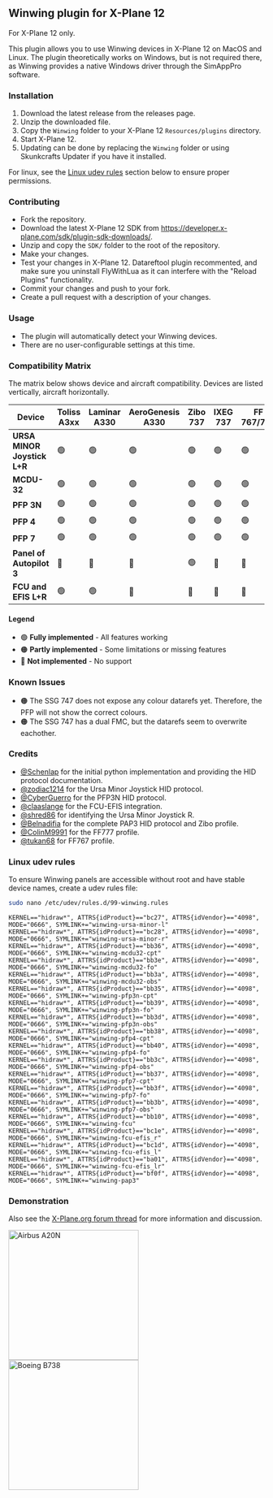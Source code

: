 ## Winwing plugin for X-Plane 12

For X-Plane 12 only.

This plugin allows you to use Winwing devices in X-Plane 12 on MacOS and Linux.
The plugin theoretically works on Windows, but is not required there, as Winwing provides a native Windows driver through the SimAppPro software.

### Installation

1. Download the latest release from the releases page.
2. Unzip the downloaded file.
3. Copy the `Winwing` folder to your X-Plane 12 `Resources/plugins` directory.
4. Start X-Plane 12.
5. Updating can be done by replacing the `Winwing` folder or using Skunkcrafts Updater if you have it installed.

For linux, see the [Linux udev rules](#linux-udev-rules) section below to ensure proper permissions.

### Contributing

- Fork the repository.
- Download the latest X-Plane 12 SDK from https://developer.x-plane.com/sdk/plugin-sdk-downloads/.
- Unzip and copy the `SDK/` folder to the root of the repository.
- Make your changes.
- Test your changes in X-Plane 12. Datareftool plugin recommented, and make sure you uninstall FlyWithLua as it can interfere with the "Reload Plugins" functionality.
- Commit your changes and push to your fork.
- Create a pull request with a description of your changes.

### Usage

- The plugin will automatically detect your Winwing devices.
- There are no user-configurable settings at this time.

### Compatibility Matrix

The matrix below shows device and aircraft compatibility. Devices are listed vertically, aircraft horizontally.

| Device                      | Toliss A3xx | Laminar A330 | AeroGenesis A330 | Zibo 737 | IXEG 737 | FF 767/777 | SSG 747 |
| --------------------------- | ----------- | ------------ | ---------------- | -------- | -------- | ---------- | ------- |
| **URSA MINOR Joystick L+R** | 🟢          | 🟢           | 🟢               | 🟢       | 🟢       | 🟢         | 🟢      |
| **MCDU-32**                 | 🟢          | 🟢           | 🟢               | 🟢       | 🟢       | 🟢         | 🟠      |
| **PFP 3N**                  | 🟢          | 🟢           | 🟢               | 🟢       | 🟢       | 🟢         | 🟠      |
| **PFP 4**                   | 🟢          | 🟢           | 🟢               | 🟢       | 🟢       | 🟢         | 🟠      |
| **PFP 7**                   | 🟢          | 🟢           | 🟢               | 🟢       | 🟢       | 🟢         | 🟠      |
| **Panel of Autopilot 3**    | 🔴          | 🔴           | 🔴               | 🟢       | 🔴       | 🔴         | 🔴      |
| **FCU and EFIS L+R**        | 🟢          | 🟢           | 🔴               | 🔴       | 🔴       | 🔴         | 🔴      |

#### Legend

- 🟢 **Fully implemented** - All features working
- 🟠 **Partly implemented** - Some limitations or missing features
- 🔴 **Not implemented** - No support

### Known Issues

- 🟠 The SSG 747 does not expose any colour datarefs yet. Therefore, the PFP will not show the correct colours.
- 🟠 The SSG 747 has a dual FMC, but the datarefs seem to overwrite eachother.

### Credits

- [@Schenlap](https://github.com/schenlap) for the initial python implementation and providing the HID protocol documentation.
- [@zodiac1214](https://github.com/zodiac1214) for the Ursa Minor Joystick HID protocol.
- [@CyberGuerro](https://github.com/cyberguerro) for the PFP3N HID protocol.
- [@claaslange](https://github.com/claaslange) for the FCU-EFIS integration.
- [@shred86](https://github.com/shred86) for identifying the Ursa Minor Joystick R.
- [@Belnadifia](https://github.com/Belnadifia) for the complete PAP3 HID protocol and Zibo profile.
- [@ColinM9991](https://github.com/ColinM9991) for the FF777 profile.
- [@tukan68](https://github.com/tukan68) for FF767 profile.

### Linux udev rules

To ensure Winwing panels are accessible without root and have stable device names, create a udev rules file:

```bash
sudo nano /etc/udev/rules.d/99-winwing.rules
```

```udev
KERNEL=="hidraw*", ATTRS{idProduct}=="bc27", ATTRS{idVendor}=="4098", MODE="0666", SYMLINK+="winwing-ursa-minor-l"
KERNEL=="hidraw*", ATTRS{idProduct}=="bc28", ATTRS{idVendor}=="4098", MODE="0666", SYMLINK+="winwing-ursa-minor-r"
KERNEL=="hidraw*", ATTRS{idProduct}=="bb36", ATTRS{idVendor}=="4098", MODE="0666", SYMLINK+="winwing-mcdu32-cpt"
KERNEL=="hidraw*", ATTRS{idProduct}=="bb3e", ATTRS{idVendor}=="4098", MODE="0666", SYMLINK+="winwing-mcdu32-fo"
KERNEL=="hidraw*", ATTRS{idProduct}=="bb3a", ATTRS{idVendor}=="4098", MODE="0666", SYMLINK+="winwing-mcdu32-obs"
KERNEL=="hidraw*", ATTRS{idProduct}=="bb35", ATTRS{idVendor}=="4098", MODE="0666", SYMLINK+="winwing-pfp3n-cpt"
KERNEL=="hidraw*", ATTRS{idProduct}=="bb39", ATTRS{idVendor}=="4098", MODE="0666", SYMLINK+="winwing-pfp3n-fo"
KERNEL=="hidraw*", ATTRS{idProduct}=="bb3d", ATTRS{idVendor}=="4098", MODE="0666", SYMLINK+="winwing-pfp3n-obs"
KERNEL=="hidraw*", ATTRS{idProduct}=="bb38", ATTRS{idVendor}=="4098", MODE="0666", SYMLINK+="winwing-pfp4-cpt"
KERNEL=="hidraw*", ATTRS{idProduct}=="bb40", ATTRS{idVendor}=="4098", MODE="0666", SYMLINK+="winwing-pfp4-fo"
KERNEL=="hidraw*", ATTRS{idProduct}=="bb3c", ATTRS{idVendor}=="4098", MODE="0666", SYMLINK+="winwing-pfp4-obs"
KERNEL=="hidraw*", ATTRS{idProduct}=="bb37", ATTRS{idVendor}=="4098", MODE="0666", SYMLINK+="winwing-pfp7-cpt"
KERNEL=="hidraw*", ATTRS{idProduct}=="bb3f", ATTRS{idVendor}=="4098", MODE="0666", SYMLINK+="winwing-pfp7-fo"
KERNEL=="hidraw*", ATTRS{idProduct}=="bb3b", ATTRS{idVendor}=="4098", MODE="0666", SYMLINK+="winwing-pfp7-obs"
KERNEL=="hidraw*", ATTRS{idProduct}=="bb10", ATTRS{idVendor}=="4098", MODE="0666", SYMLINK+="winwing-fcu"
KERNEL=="hidraw*", ATTRS{idProduct}=="bc1e", ATTRS{idVendor}=="4098", MODE="0666", SYMLINK+="winwing-fcu-efis_r"
KERNEL=="hidraw*", ATTRS{idProduct}=="bc1d", ATTRS{idVendor}=="4098", MODE="0666", SYMLINK+="winwing-fcu-efis_l"
KERNEL=="hidraw*", ATTRS{idProduct}=="ba01", ATTRS{idVendor}=="4098", MODE="0666", SYMLINK+="winwing-fcu-efis_lr"
KERNEL=="hidraw*", ATTRS{idProduct}=="bf0f", ATTRS{idVendor}=="4098", MODE="0666", SYMLINK+="winwing-pap3"
```

### Demonstration

Also see the [X-Plane.org forum thread](https://forums.x-plane.org/files/file/95987-winwing-plugin-for-x-plane-12-mac-linux-windows/) for more information and discussion.

<img src="https://github.com/user-attachments/assets/75d4e3e0-af9e-488f-bd5e-2d834bea110d" alt="Airbus A20N" width="256" />
<img src="https://github.com/user-attachments/assets/8f5750e2-f913-479a-9f7a-6e3d6c31382d" alt="Boeing B738" width="256" />
